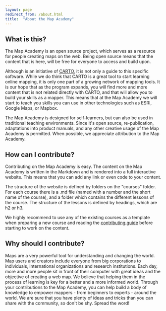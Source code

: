 ```yaml
---
layout: page
redirect_from: /about.html
title:  "About the Map Academy"
---
```

## What is this?

The Map Academy is an open source project, which serves as a resource for people creating maps on the web. Being open source means that the content that is here, will be free for everyone to access and build upon.

Although is an initiative of [CARTO](https://carto.com), it is not only a guide to this specific software. While we do think that CARTO is a great tool to start learning online mapping, it is only one part of a growing network of mapping tools. It is our hope that as the program expands, you will find more and more content that is not related directly with CARTO, and that will allow you to build your skills as a mapper. This means that at the Map Academy we will start to teach you skills you can use in other technologies such as ESRI, Google Maps, or Mapbox. 

The Map Academy is designed for self-learners, but can also be used in traditional teaching environments. Since it's open source, re-publication, adaptations into product manuals, and any other creative usage of the Map Academy is permitted. When possible, we appreciate attribution to the Map Academy.


## How can I contribute?

Contributing on the Map Academy is easy. The content on the Map Academy is written in the Markdown and is rendered into a full interactive website. This means that you can add any link or even code to your content.

The structure of the website is defined by folders on the "courses" folder. For each course there is a .md file (named with a number and the short name of the course), and a folder which contains the different lessons of the course. The structure of the lessons is defined by headings, which are h2 or h3. 

We highly recommend to use any of the existing courses as a template when preparing a new course and reading the [contributing guide](http://github.com/CartoDB/academy/blob/master/CONTRIBUTING.md) before starting to work on the content.


## Why should I contribute?

Maps are a very powerful tool for understanding and changing the world. Map users and creators include everyone from big corporations to individuals, international organizations and research institutions. Each day, more and more people sit in front of their computer with  great ideas and the objective of creating a web map. We believe that helping them in the process of learning is key for a better and a more informed world. Through your contributions to the Map Academy, you can help build a body of knowledge to empower mappers - from beginners to experts - around the world. We are sure that you have plenty of ideas and tricks than you can share with the community, so don't be shy. Spread the word!
